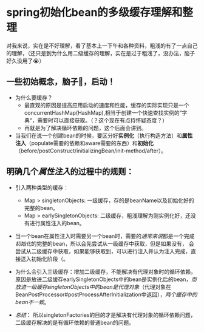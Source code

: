 # spring初始化bean的多级缓存理解和整理
对我来说，实在是不好理解，看了基本上一下午和各种资料，粗浅的有了一点自己的理解，（还只是到为什么用二级缓存的理解，实在是过于粗浅了，没办法，脑子好久没用了😭）

## 一些初始概念，脑子🧠，启动！
- 为什么要缓存？
  - 最直观的原因是提高应用启动的速度和性能，缓存的实际实现只是一个concurrentHashMap(HashMap),相当于创建一个快速查找实例的“字典“，需要时可以直接获取。（？这个现在有点持怀疑态度？）
  - 再就是为了解决循环依赖的问题，这个后面会讲到。
- 当我们在说一个创建bean的时候，要区分好**实例化**（执行构造方法）和**属性注入**（populate需要的依赖和aware需要的东西）和**初始化**（before/postConstruct/initializingBean/init-method/after）。

## 明确几个*属性注入*的过程中的规则：
- 引入两种类型的缓存：
  - Map > singletonObjects: 一级缓存，存的是beanName以及初始化好的完整的bean。
  - Map > earlySingletonObjects: 二级缓存，粗浅理解为刚实例化好，还没有进行属性注入的bean。

- 当一个bean在属性注入时需要另一个bean时，需要的*通常来说*都是一个完成*初始化*的完整的bean，所以会先尝试从一级缓存中获取，但是如果没有，
会尝试从二级缓存中获取，如果能够获取到，可以进行注入并认为注入完成，直接送入初始化阶段（。

- 为什么会引入三级缓存：增加二级缓存，不能解决有代理对象时的循环依赖。
原因是放进二级缓存earlySingletonObjects中的bean是实例化后的bean，*而放进一级缓存singletonObjects中的bean是代理对象*（代理对象在BeanPostProcessor#postProcessAfterInitialization中返回），*两个缓存中的bean不一致*。

- *总结*： 所以singletonFactories的目的才是解决有代理对象的循环依赖问题，二级缓存解决的是有循环依赖的普通bean的问题。